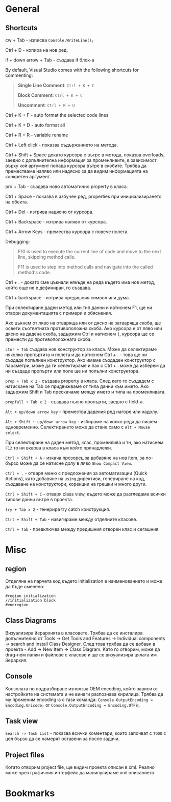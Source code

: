 # General
## Shortcuts
cw + Tab - изписва `Console.WriteLine();`

Ctrl + D - копира на нов ред.

if + down arrow + Tab - създава if блок-а

By default, Visual Studio comes with the following shortcuts for commenting:
>**Single Line Comment**: `Ctrl + K + C`
>
>**Block Comment**: `Ctrl + K + C`
>
>**Uncomment**: `Ctrl + K + U`

Ctrl + K  + F  - auto format the selected code lines

Ctrl + K  + D  - auto format all 

Ctrl + R + R - variable rename

Ctrl + Left click - показва съдържанието на метода.

Ctrl + Shift + Space докато курсора е вътре в метода, показва overloads, заедно с допълнителна информация за променливите, в зависимост върху кой аргумент попада курсора вътре в скобите. Трябва да преместваме наляво или надясно за да видим информацията на конкретен аргумент.

pro + Tab - създава ново автоматично property в класа.

Ctrl + Space - показва в азбучен ред, properties при инициализирането на обекта.

Ctrl + Del - изтрива надясно от курсора.

Ctrl + Backspace - изтрива наляво от курсора.

Ctrl + Arrow Keys - премества курсора с повече полета.


Debugging:
>F10 is used to execute the current line of code and move to the next line, skipping method calls.
>
>F11 is used to step into method calls and navigate into the called method's code.

Ctrl + .  - докато сме цъкнали някъде на реда където има нов метод, който още не е дефиниран, го създава.

Ctrl + backspace - изтрива предишния символ или дума.

При селектиране даден метод или тип данни и натиснем F1, ще ни отвори документацията с примери и обяснения.

Ако цъкнем от ляво на отваряща или от дясно на затваряща скоба, ще освети съответната противоположна скоба. Ако курсора е от ляво или дясно на дадена скоба, задържим Ctrl и натиснем `]`, курсора ще се премести до противоположната скоба.

`ctor + Tab` създава нов конструктор за класа. 
Може да селектираме няколко пропъртита и полета и да натиснем Ctrl + . - това ще ни създаде попълнен конструктор. Ако имаме създаден конструктор с параметри, може да ги селектираме и пак с Ctrl + . може да изберем да ни създаде пропърти или поле ще ни попълни конструктора.

`prop + Tab х 2` - създава property в класа. След като го създадем с натискане на Tab се придвижваме от типа данни към името. 
Ако задържим Shift и Tab прескачаме между името и типа на променливата.

`propfull + Tab х 2` - създава пълно пропърти, заедно с field-а.

`Alt + up/down arrow key` - премества дадения ред нагоре или надолу.

`Alt + Shift + up/down arrow key` - избираме на колко реда да пишем едновременно. Селектирането може да стане само с `Alt + Mouse select`.

При селектиране на даден метод, клас, променлива и тн, ако натиснем `F12` то ни вкарва в класа към който принадлежи. 

`Ctrl + Shift + A` - изкача прозорец за добавяне на нов item, за по-бързо може да се натисне долу в ляво `Show Compact View`.

`Ctrl + .` - отваря меню с предложения за автоматизации (Quick Actions), като добавяне на `using` директиви, генериране на код, създаване на конструктори, корекции на грешки и много други.

`Ctrl + Shift + C` - отваря class view, където може да разгледаме всички типове данни вътре в проекта.

`try + Tab x 2` - генерира try catch конструкция.

`Ctrl + Shift + Tab` - навигираме между отделните класове.

`Ctrl + Tab` - превключва между предишния отворен клас и сегашния.
# Misc
## region
Отделяне на парчета код където initialization е наименованието и може да бъде сменено:
```
#region initialization
//initialization block
#endregion
```
## Class Diagrams 
Визуализира йерархията в класовете. Трябва да се инсталира допълнително от 
Tools -> Get Tools and Features -> Individual components -> search and install Class Designer.
След това трябва да се добави в проекта - Add -> New Item -> Class Diagram.
Като го отворим, може да drag-нем папки и файлове с класове и ще се визуализира цялата им йерархия.
## Console
Конзолата по подразбиране използва OEM encoding, който зависи от настройките на системата и не винаги разпознава кирилица. Трябва да му променим encoding-a с тази команда:
`Console.OutputEncoding = Encoding.Unicode;`
or
`Console.OutputEncoding = Encoding.UTF8;`
## Task view
`Search -> Task List` - показва всички коментари, които започват с `TODO` с цел бързо да се намерят оставени за после задачи.
## Project files
Когато отворим project file, ще видим проекта описан в xml. Реално може чрез графичния интерфейс да манипулираме xml описанието.
# Bookmarks
